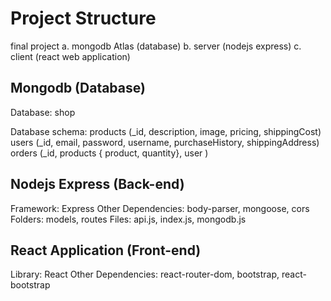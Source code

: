 # Project Structure

final project
a. mongodb Atlas (database)
b. server (nodejs express)
c. client (react web application)

## Mongodb (Database)

Database: shop

Database schema:
products (\_id, description, image, pricing, shippingCost)
users (\_id, email, password, username, purchaseHistory, shippingAddress)
orders (\_id, products { product, quantity}, user )

## Nodejs Express (Back-end)

Framework: Express
Other Dependencies: body-parser, mongoose, cors
Folders: models, routes
Files: api.js, index.js, mongodb.js

## React Application (Front-end)

Library: React
Other Dependencies: react-router-dom, bootstrap, react-bootstrap
